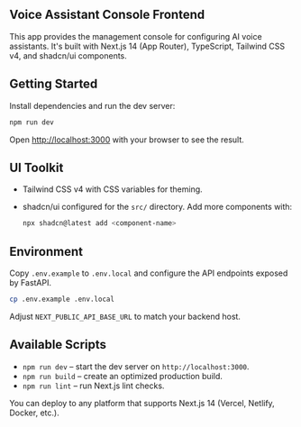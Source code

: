 ## Voice Assistant Console Frontend

This app provides the management console for configuring AI voice assistants. It's built with
Next.js 14 (App Router), TypeScript, Tailwind CSS v4, and shadcn/ui components.

## Getting Started

Install dependencies and run the dev server:

```bash
npm run dev
```

Open [http://localhost:3000](http://localhost:3000) with your browser to see the result.

## UI Toolkit

- Tailwind CSS v4 with CSS variables for theming.
- shadcn/ui configured for the `src/` directory. Add more components with:

  ```bash
  npx shadcn@latest add <component-name>
  ```

## Environment

Copy `.env.example` to `.env.local` and configure the API endpoints exposed by FastAPI.

```bash
cp .env.example .env.local
```

Adjust `NEXT_PUBLIC_API_BASE_URL` to match your backend host.

## Available Scripts

- `npm run dev` – start the dev server on `http://localhost:3000`.
- `npm run build` – create an optimized production build.
- `npm run lint` – run Next.js lint checks.

You can deploy to any platform that supports Next.js 14 (Vercel, Netlify, Docker, etc.).
